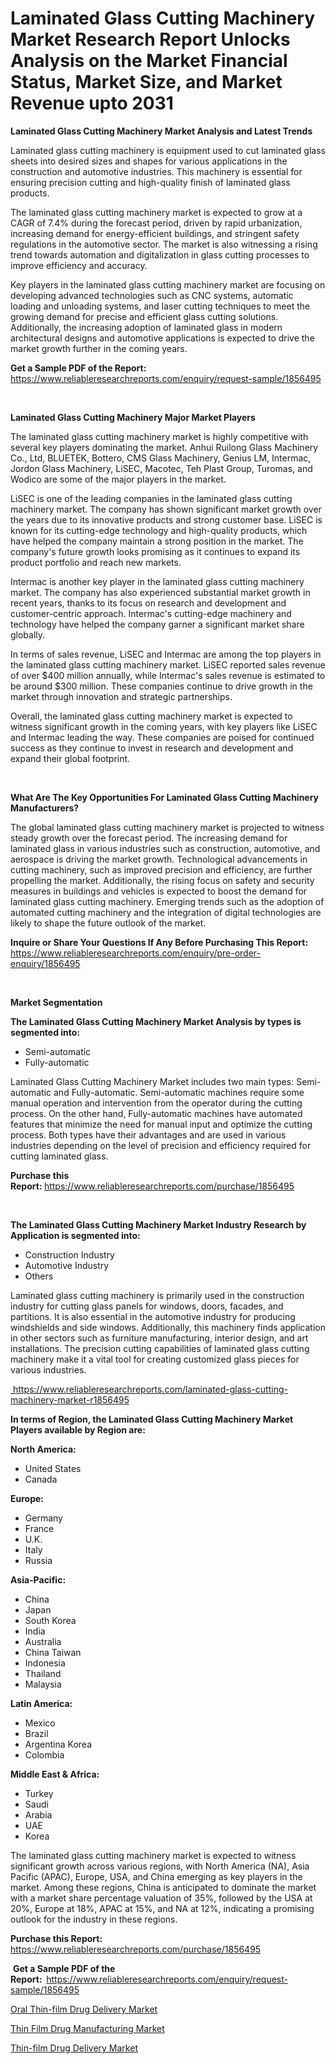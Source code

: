 <p><h1>Laminated Glass Cutting Machinery Market Research Report Unlocks Analysis on the Market Financial Status, Market Size, and Market Revenue upto 2031</h1></p><p><strong>Laminated Glass Cutting Machinery Market Analysis and Latest Trends</strong></p>
<p><p>Laminated glass cutting machinery is equipment used to cut laminated glass sheets into desired sizes and shapes for various applications in the construction and automotive industries. This machinery is essential for ensuring precision cutting and high-quality finish of laminated glass products.</p><p>The laminated glass cutting machinery market is expected to grow at a CAGR of 7.4% during the forecast period, driven by rapid urbanization, increasing demand for energy-efficient buildings, and stringent safety regulations in the automotive sector. The market is also witnessing a rising trend towards automation and digitalization in glass cutting processes to improve efficiency and accuracy.</p><p>Key players in the laminated glass cutting machinery market are focusing on developing advanced technologies such as CNC systems, automatic loading and unloading systems, and laser cutting techniques to meet the growing demand for precise and efficient glass cutting solutions. Additionally, the increasing adoption of laminated glass in modern architectural designs and automotive applications is expected to drive the market growth further in the coming years.</p></p>
<p><strong>Get a Sample PDF of the Report:&nbsp;</strong> <a href="https://www.reliableresearchreports.com/enquiry/request-sample/1856495">https://www.reliableresearchreports.com/enquiry/request-sample/1856495</a></p>
<p>&nbsp;</p>
<p><strong>Laminated Glass Cutting Machinery Major Market Players</strong></p>
<p><p>The laminated glass cutting machinery market is highly competitive with several key players dominating the market. Anhui Ruilong Glass Machinery Co., Ltd, BLUETEK, Bottero, CMS Glass Machinery, Genius LM, Intermac, Jordon Glass Machinery, LiSEC, Macotec, Teh Plast Group, Turomas, and Wodico are some of the major players in the market.</p><p>LiSEC is one of the leading companies in the laminated glass cutting machinery market. The company has shown significant market growth over the years due to its innovative products and strong customer base. LiSEC is known for its cutting-edge technology and high-quality products, which have helped the company maintain a strong position in the market. The company's future growth looks promising as it continues to expand its product portfolio and reach new markets.</p><p>Intermac is another key player in the laminated glass cutting machinery market. The company has also experienced substantial market growth in recent years, thanks to its focus on research and development and customer-centric approach. Intermac's cutting-edge machinery and technology have helped the company garner a significant market share globally.</p><p>In terms of sales revenue, LiSEC and Intermac are among the top players in the laminated glass cutting machinery market. LiSEC reported sales revenue of over $400 million annually, while Intermac's sales revenue is estimated to be around $300 million. These companies continue to drive growth in the market through innovation and strategic partnerships.</p><p>Overall, the laminated glass cutting machinery market is expected to witness significant growth in the coming years, with key players like LiSEC and Intermac leading the way. These companies are poised for continued success as they continue to invest in research and development and expand their global footprint.</p></p>
<p>&nbsp;</p>
<p><strong>What Are The Key Opportunities For Laminated Glass Cutting Machinery Manufacturers?</strong></p>
<p><p>The global laminated glass cutting machinery market is projected to witness steady growth over the forecast period. The increasing demand for laminated glass in various industries such as construction, automotive, and aerospace is driving the market growth. Technological advancements in cutting machinery, such as improved precision and efficiency, are further propelling the market. Additionally, the rising focus on safety and security measures in buildings and vehicles is expected to boost the demand for laminated glass cutting machinery. Emerging trends such as the adoption of automated cutting machinery and the integration of digital technologies are likely to shape the future outlook of the market.</p></p>
<p><strong>Inquire or Share Your Questions If Any Before Purchasing This Report:</strong> <a href="https://www.reliableresearchreports.com/enquiry/pre-order-enquiry/1856495">https://www.reliableresearchreports.com/enquiry/pre-order-enquiry/1856495</a></p>
<p>&nbsp;</p>
<p><strong>Market Segmentation</strong></p>
<p><strong>The Laminated Glass Cutting Machinery Market Analysis by types is segmented into:</strong></p>
<p><ul><li>Semi-automatic</li><li>Fully-automatic</li></ul></p>
<p><p>Laminated Glass Cutting Machinery Market includes two main types: Semi-automatic and Fully-automatic. Semi-automatic machines require some manual operation and intervention from the operator during the cutting process. On the other hand, Fully-automatic machines have automated features that minimize the need for manual input and optimize the cutting process. Both types have their advantages and are used in various industries depending on the level of precision and efficiency required for cutting laminated glass.</p></p>
<p><strong>Purchase this Report:&nbsp;</strong><a href="https://www.reliableresearchreports.com/purchase/1856495">https://www.reliableresearchreports.com/purchase/1856495</a></p>
<p>&nbsp;</p>
<p><strong>The Laminated Glass Cutting Machinery Market Industry Research by Application is segmented into:</strong></p>
<p><ul><li>Construction Industry</li><li>Automotive Industry</li><li>Others</li></ul></p>
<p><p>Laminated glass cutting machinery is primarily used in the construction industry for cutting glass panels for windows, doors, facades, and partitions. It is also essential in the automotive industry for producing windshields and side windows. Additionally, this machinery finds application in other sectors such as furniture manufacturing, interior design, and art installations. The precision cutting capabilities of laminated glass cutting machinery make it a vital tool for creating customized glass pieces for various industries.</p></p>
<p><a href="https://www.reliableresearchreports.com/laminated-glass-cutting-machinery-market-r1856495">&nbsp;https://www.reliableresearchreports.com/laminated-glass-cutting-machinery-market-r1856495</a></p>
<p><strong>In terms of Region, the Laminated Glass Cutting Machinery Market Players available by Region are:</strong></p>
<p>
    <p> <strong> North America: </strong>
        <ul>
            <li>United States</li>
            <li>Canada</li>
        </ul>
        </p> 
    <p> <strong> Europe: </strong>
        <ul>
            <li>Germany</li>
            <li>France</li>
            <li>U.K.</li>
            <li>Italy</li>
            <li>Russia</li>
        </ul>
        </p> 
    <p> <strong> Asia-Pacific: </strong>
        <ul>
            <li>China</li>
            <li>Japan</li>
            <li>South Korea</li>
            <li>India</li>
            <li>Australia</li>
            <li>China Taiwan</li>
            <li>Indonesia</li>
            <li>Thailand</li>
            <li>Malaysia</li>
        </ul>
        </p> 
    <p> <strong> Latin America: </strong>
        <ul>
            <li>Mexico</li>
            <li>Brazil</li>
            <li>Argentina Korea</li>
            <li>Colombia</li>
        </ul>
        </p> 
    <p> <strong> Middle East & Africa: </strong>
        <ul>
            <li>Turkey</li>
            <li>Saudi</li>
            <li>Arabia</li>
            <li>UAE</li>
            <li>Korea</li>
        </ul>
    </p>
    </p>
<p><p>The laminated glass cutting machinery market is expected to witness significant growth across various regions, with North America (NA), Asia Pacific (APAC), Europe, USA, and China emerging as key players in the market. Among these regions, China is anticipated to dominate the market with a market share percentage valuation of 35%, followed by the USA at 20%, Europe at 18%, APAC at 15%, and NA at 12%, indicating a promising outlook for the industry in these regions.</p></p>
<p><strong>Purchase this Report: </strong><a href="https://www.reliableresearchreports.com/purchase/1856495">https://www.reliableresearchreports.com/purchase/1856495</a></p>
<p>&nbsp;<strong>Get a Sample PDF of the Report:&nbsp;&nbsp;</strong><a href="https://www.reliableresearchreports.com/enquiry/request-sample/1856495">https://www.reliableresearchreports.com/enquiry/request-sample/1856495</a></p>
<p><strong></strong></p>
<p><p><a href="https://www.linkedin.com/pulse/oral-thin-film-drug-delivery-market-share-evolution-mm05c?trackingId=SukKJFmvti%2BMshEnDQXxSg%3D%3D">Oral Thin-film Drug Delivery Market</a></p><p><a href="https://www.linkedin.com/pulse/thin-film-drug-manufacturing-market-size-cagr-trends-2024-2030-1jcvc?trackingId=xGyAzR8S6QyrJUTTVSwfSA%3D%3D">Thin Film Drug Manufacturing Market</a></p><p><a href="https://www.linkedin.com/pulse/thin-film-drug-delivery-market-size-reveals-best-marketing-igwzc?trackingId=nqujeZDif2etTVfUTO1R5g%3D%3D">Thin-film Drug Delivery Market</a></p></p>
